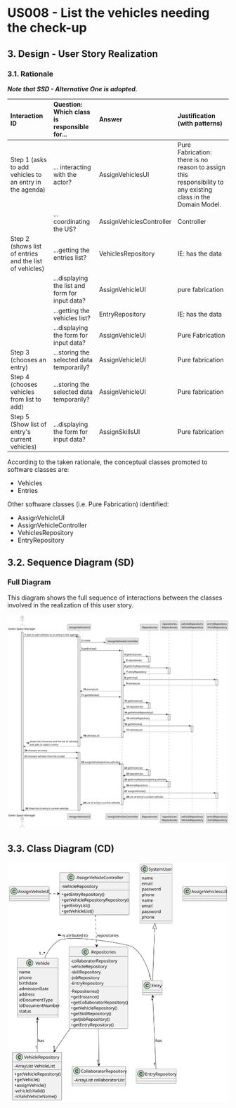 # US008 - List the vehicles needing the check-up

## 3. Design - User Story Realization 

### 3.1. Rationale

_**Note that SSD - Alternative One is adopted.**_

| Interaction ID                                                 | Question: Which class is responsible for...          | Answer                   | Justification (with patterns)                                                                                 |
|:---------------------------------------------------------------|:-----------------------------------------------------|:-------------------------|:--------------------------------------------------------------------------------------------------------------|
| Step 1 (asks to add vehicles to an entry in the agenda)  		    | 	... interacting with the actor?                     | AssignVehiclesUI         | Pure Fabrication: there is no reason to assign this responsibility to any existing class in the Domain Model. |
| 			  		                                                        | ... coordinating the US?                             | AssignVehiclesController | Controller                                                                                                    |
| Step 2 (shows list of entries and the list of vehicles)			  		 | ...getting the entries list?    							              | VehiclesRepository       | IE: has the data                                                                                              |
| 			  		                                                        |  ...displaying the list and form for input data?		                     | AssignVehicleUI          | pure fabrication                                                                                              |
| 		  		                                                         | ...getting the vehicles list?                        | EntryRepository          | IE: has the data                                                                                              |
| 			  		                                                        | ...displaying the form for input data?	      							 | AssignVehicleUI          | Pure Fabrication                                                                                              |
|Step 3 (chooses an entry) | ...storing the selected data temporarily?  	| AssignVehicleUI | Pure fabrication|	
|Step 4 (chooses vehicles from list to add) | ...storing the selected data temporarily? | AssignVehicleUI | Pure fabrication|
|Step 5 (Show list of entry's current vehicles) | ...displaying the form for input data?|  AssignSkillsUI  | Pure fabrication|

According to the taken rationale, the conceptual classes promoted to software classes are:

* Vehicles
* Entries


Other software classes (i.e. Pure Fabrication) identified: 

*  AssignVehicleUI
*  AssignVehicleController
*  VehiclesRepository
*  EntryRepository


## 3.2. Sequence Diagram (SD)
### Full Diagram

This diagram shows the full sequence of interactions between the classes involved in the realization of this user story.

![Sequence Diagram - Full](svg/us026-sequence-diagram-full-0.svg)

## 3.3. Class Diagram (CD)

![Class Diagram](svg/us026-class-diagram.svg)